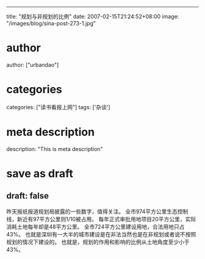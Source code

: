 
---
title: "规划与非规划的比例"
date: 2007-02-15T21:24:52+08:00
image: "/images/blog/sina-post-273-1.jpg"
# author
author: ["urbandao"]
# categories
categories: ["读书看报上网"]
tags: ['杂谈']
# meta description
description: "This is meta description"
# save as draft
draft: false
---

昨天报纸报道规划局披露的一些数字，值得关注。
全市974平方公里生态控制线，新近有97平方公里则1/10被占用。
每年正式审批用地项目20平方公里，实际消耗土地每年却是48平方公里。
全市724平方公里建设用地，合法用地只占43%。
也就是深圳有一大半的城市建设是在非法当然也是在非规划或者说不按照规划的情况下建设的。
也就是，规划的作用和影响的比例从土地角度至少小于43%。
